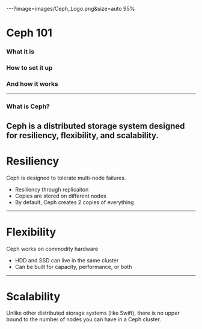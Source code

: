 ---?image=images/Ceph_Logo.png&size=auto 95%
# Ceph 101
### What it is
### How to set it up
### And how it works
---
### What is Ceph?


 Ceph is a distributed storage system designed for resiliency, flexibility, and scalability.
---
# Resiliency
Ceph is designed to tolerate multi-node failures.
 - Resiliency through replicaiton
 - Copies are stored on different nodes
 - By default, Ceph creates 2 copies of everything
---
# Flexibility
Ceph works on commodity hardware
 - HDD and SSD can live in the same cluster
 - Can be built for capacity, performance, or both
---
# Scalability
Unlike other distributed storage systems (like Swift), there is no upper bound to the number of nodes you can have in a Ceph cluster.
 

